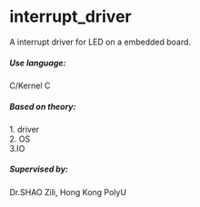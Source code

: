 # interrupt_driver
A interrupt driver for LED on a embedded board.
<h5>Use language:</h5>
C/Kernel C<br>
<h5>Based on theory:</h5>
1. driver<br>
2. OS<br>
3.IO

<h5>Supervised by:</h5>
Dr.SHAO Zili, Hong Kong PolyU
